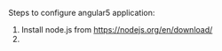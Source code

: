 Steps to configure angular5 application:

1. Install node.js from https://nodejs.org/en/download/
2. 
